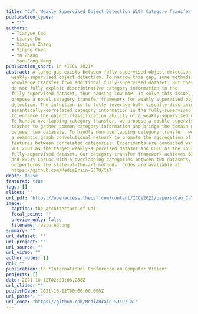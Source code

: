 ```yaml
---
title: "CaT: Weakly Supervised Object Detection With Category Transfer"
publication_types:
  - "1"
authors:
  - Tianyue Cao
  - Lianyu Du
  - Xiaoyun Zhang
  - Siheng Chen
  - Ya Zhang
  - Yan-Feng Wang
publication_short: In *ICCV 2021*
abstract: A large gap exists between fully-supervised object detection and
  weakly-supervised object detection. To narrow this gap, some methods consider
  knowledge transfer from additional fully-supervised dataset. But these methods
  do not fully exploit discriminative category information in the
  fully-supervised dataset, thus causing low mAP. To solve this issue, we
  propose a novel category transfer framework for weakly supervised object
  detection. The intuition is to fully leverage both visually-discriminative and
  semantically-correlated category information in the fully-supervised dataset
  to enhance the object-classification ability of a weakly-supervised detector.
  To handle overlapping category transfer, we propose a double-supervision mean
  teacher to gather common category information and bridge the domain gap
  between two datasets. To handle non-overlapping category transfer, we propose
  a semantic graph convolutional network to promote the aggregation of semantic
  features between correlated categories. Experiments are conducted with Pascal
  VOC 2007 as the target weakly-supervised dataset and COCO as the source
  fully-supervised dataset. Our category transfer framework achieves 63.5% mAP
  and 80.3% CorLoc with 5 overlapping categories between two datasets, which
  outperforms the state-of-the-art methods. Codes are avaliable at
  https://github.com/MediaBrain-SJTU/CaT.
draft: false
featured: true
tags: []
slides: ""
url_pdf: "https://openaccess.thecvf.com/content/ICCV2021/papers/Cao_CaT_Weakly_Supervised_Object_Detection_With_Category_Transfer_ICCV_2021_paper.pdf"
image:
  caption: the architecture of CaT
  focal_point: ""
  preview_only: false
  filename: featured.png
summary: ""
url_dataset: ""
url_project: ""
url_source: ""
url_video: ""
author_notes: []
doi: ""
publication: In *International Conference on Computer Vision*
projects: []
date: 2021-10-12T02:29:08.288Z
url_slides: ""
publishDate: 2021-10-12T00:00:00.000Z
url_poster: ""
url_code: "https://github.com/MediaBrain-SJTU/CaT"
---
```


<!-- {{% callout note %}}
Click the *Cite* button above to demo the feature to enable visitors to import publication metadata into their reference management software.
{{% /callout %}}

{{% callout note %}}
Create your slides in Markdown - click the *Slides* button to check out the example.
{{% /callout %}}

Supplementary notes can be added here, including [code, math, and images](https://wowchemy.com/docs/writing-markdown-latex/). -->
